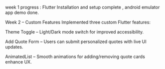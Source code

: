 week 1 progress : Flutter Installation and setup complete , android emulator app demo done.

Week 2 – Custom Features
Implemented three custom Flutter features:

Theme Toggle – Light/Dark mode switch for improved accessibility.

Add Quote Form – Users can submit personalized quotes with live UI updates.

AnimatedList – Smooth animations for adding/removing quote cards enhance UX.
